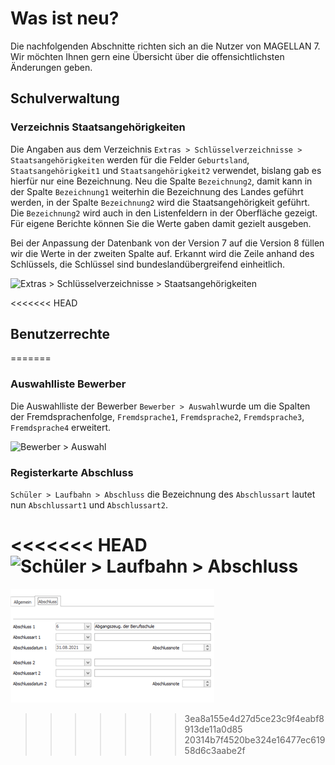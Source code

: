 # Was ist neu?

Die nachfolgenden Abschnitte richten sich an die Nutzer von MAGELLAN 7. Wir möchten Ihnen gern eine Übersicht über die offensichtlichsten Änderungen geben.

## Schulverwaltung

### Verzeichnis Staatsangehörigkeiten

Die Angaben aus dem Verzeichnis `Extras > Schlüsselverzeichnisse > Staatsangehörigkeiten` werden für die Felder `Geburtsland`, `Staatsangehörigkeit1` und `Staatsangehörigkeit2` verwendet, bislang gab es hierfür nur eine Bezeichnung. Neu die Spalte `Bezeichnung2`, damit kann in der Spalte `Bezeichnung1` weiterhin die Bezeichnung des Landes geführt werden, in der Spalte `Bezeichnung2` wird die Staatsangehörigkeit geführt. Die `Bezeichnung2` wird auch in den Listenfeldern in der Oberfläche gezeigt.
Für eigene Berichte können Sie die Werte gaben damit gezielt ausgeben.

Bei der Anpassung der Datenbank von der Version 7 auf die Version 8 füllen wir die Werte in der zweiten Spalte auf. Erkannt wird die Zeile anhand des Schlüssels, die Schlüssel sind bundeslandübergreifend einheitlich.

![Extras > Schlüsselverzeichnisse > Staatsangehörigkeiten](/assets/images/changelog/aenderungen8/01.png)

<<<<<<< HEAD
## Benutzerrechte

=======
### Auswahlliste Bewerber

Die Auswahlliste der Bewerber `Bewerber > Auswahl`wurde um die Spalten der Fremdsprachenfolge, `Fremdsprache1`,  `Fremdsprache2`,  `Fremdsprache3`,  `Fremdsprache4` erweitert.

![ `Bewerber > Auswahl`](/assets/images/changelog/aenderungen8/02.png)

### Registerkarte Abschluss

`Schüler > Laufbahn > Abschluss` die Bezeichnung des `Abschlussart` lautet nun `Abschlussart1`  und `Abschlussart2`.

<<<<<<< HEAD
![ `Schüler > Laufbahn > Abschluss`](/assets/images/changelog/aenderungen8/03.png)
=======
![ `Schüler > Laufbahn > Abschlus`](../assets/images/changelog/aenderungen8/03.png)
>>>>>>> 3ea8a155e4d27d5ce23c9f4eabf8913de11a0d85
>>>>>>> 20314b7f4520be324e16477ec61958d6c3aabe2f
